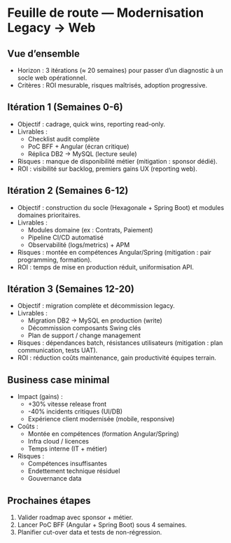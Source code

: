 # Feuille de route — Modernisation Legacy → Web

## Vue d’ensemble
- Horizon : 3 itérations (≈ 20 semaines) pour passer d’un diagnostic à un socle web opérationnel.
- Critères : ROI mesurable, risques maîtrisés, adoption progressive.

## Itération 1 (Semaines 0-6)
- Objectif : cadrage, quick wins, reporting read-only.
- Livrables :
  - Checklist audit complète
  - PoC BFF + Angular (écran critique)
  - Réplica DB2 → MySQL (lecture seule)
- Risques : manque de disponibilité métier (mitigation : sponsor dédié).
- ROI : visibilité sur backlog, premiers gains UX (reporting web).

## Itération 2 (Semaines 6-12)
- Objectif : construction du socle (Hexagonale + Spring Boot) et modules domaines prioritaires.
- Livrables :
  - Modules domaine (ex : Contrats, Paiement)
  - Pipeline CI/CD automatisé
  - Observabilité (logs/metrics) + APM
- Risques : montée en compétences Angular/Spring (mitigation : pair programming, formation).
- ROI : temps de mise en production réduit, uniformisation API.

## Itération 3 (Semaines 12-20)
- Objectif : migration complète et décommission legacy.
- Livrables :
  - Migration DB2 → MySQL en production (write)
  - Décommission composants Swing clés
  - Plan de support / change management
- Risques : dépendances batch, résistances utilisateurs (mitigation : plan communication, tests UAT).
- ROI : réduction coûts maintenance, gain productivité équipes terrain.

## Business case minimal
- Impact (gains) :
  - +30% vitesse release front
  - -40% incidents critiques (UI/DB)
  - Expérience client modernisée (mobile, responsive)
- Coûts :
  - Montée en compétences (formation Angular/Spring)
  - Infra cloud / licences
  - Temps interne (IT + métier)
- Risques :
  - Compétences insuffisantes  
  - Endettement technique résiduel  
  - Gouvernance data

## Prochaines étapes
1. Valider roadmap avec sponsor + métier.
2. Lancer PoC BFF (Angular + Spring Boot) sous 4 semaines.
3. Planifier cut-over data et tests de non-régression.
